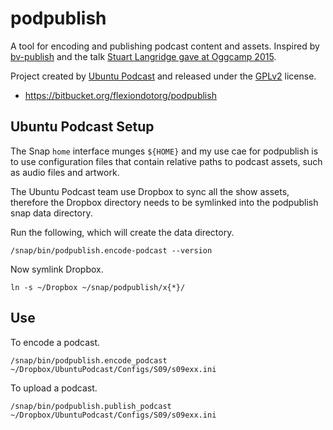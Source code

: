 # podpublish

A tool for encoding and publishing podcast content and assets. Inspired
by [bv-publish](https://github.com/stuartlangridge/bv-publish) and the
talk [Stuart Langridge gave at Oggcamp 2015](https://www.youtube.com/watch?v=IG6-YdBbwE8).

Project created by [Ubuntu Podcast](http://www.ubuntupodcast.org) and
released under the [GPLv2](https://www.gnu.org/licenses/old-licenses/gpl-2.0.en.html)
license.

  * https://bitbucket.org/flexiondotorg/podpublish

## Ubuntu Podcast Setup

The Snap `home` interface munges `${HOME}` and my use cae for podpublish is to 
use configuration files that contain relative paths to podcast assets, such as 
audio files and artwork.

The Ubuntu Podcast team use Dropbox to sync all the show assets, therefore the 
Dropbox directory needs to be symlinked into the podpublish snap data 
directory.

Run the following, which will create the data directory.

    /snap/bin/podpublish.encode-podcast --version

Now symlink Dropbox.

    ln -s ~/Dropbox ~/snap/podpublish/x{*}/

## Use

To encode a podcast.

    /snap/bin/podpublish.encode_podcast ~/Dropbox/UbuntuPodcast/Configs/S09/s09exx.ini

To upload a podcast.
 
    /snap/bin/podpublish.publish_podcast ~/Dropbox/UbuntuPodcast/Configs/S09/s09exx.ini
